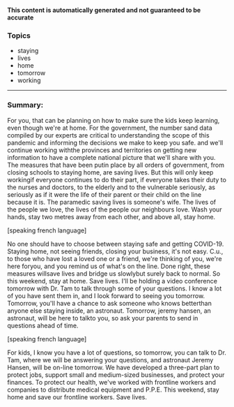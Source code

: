 **This content is automatically generated and not guaranteed to be accurate**

### Topics

- staying
- lives
- home
- tomorrow
- working

---

### Summary:


For you, that can be planning on how to make sure the kids keep learning, even though we're at home.
For the government, the number sand data compiled by our experts are critical to understanding the scope of this pandemic and informing the decisions we make to keep you safe.
and we'll continue working withthe provinces and territories on getting new information to have a complete national picture that we'll share with you.
The measures that have been putin place by all orders of government, from closing schools to staying home, are saving lives.
But this will only keep workingif everyone continues to do their part, if everyone takes their duty to the nurses and doctors, to the elderly and to the vulnerable seriously, as seriously as if it were the life of their parent or their child on the line because it is.
The paramedic saving lives is someone's wife.
The lives of the people we love, the lives of the people our neighbours love.
Wash your hands, stay two metres away from each other, and above all, stay home.


[speaking french language]



No one should have to choose between staying safe and getting COVID-19.
Staying home, not seeing friends, closing your business, it's not easy. C.u., to those who have lost a loved one or a friend, we're thinking of you, we're here foryou, and you remind us of what's on the line.
Done right, these measures willsave lives and bridge us slowlybut surely back to normal.
So this weekend, stay at home.
Save lives. I'll be holding a video conference tomorrow with Dr. Tam to talk through some of your questions.
I know a lot of you have sent them in, and I look forward to seeing you tomorrow.
Tomorrow, you'll have a chance to ask someone who knows betterthan anyone else staying inside, an astronaut.
Tomorrow, jeremy hansen, an astronaut, will be here to talkto you, so ask your parents to send in questions ahead of time.


[speaking french language]



For kids, I know you have a lot of questions, so tomorrow, you can talk to Dr. Tam, where we will be answering your questions, and astronaut Jeremy Hansen, will be on-line tomorrow.
We have developed a three-part plan to protect jobs, support small and medium-sized businesses, and protect your finances.
To protect our health, we've worked with frontline workers and companies to distribute medical equipment and P.P.E.
This weekend, stay home and save our frontline workers.
Save lives.